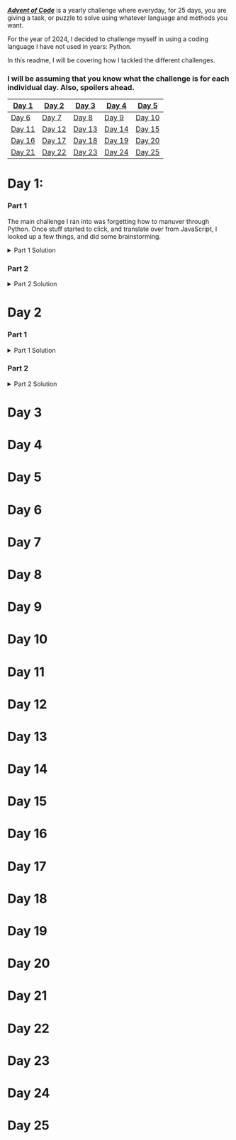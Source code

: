 <b><i>[Advent of Code](https://adventofcode.com/)</i></b> is a yearly challenge where everyday, for 25 days, you are giving a task, or puzzle to solve using whatever language and methods you want.

For the year of 2024, I decided to challenge myself in using a coding language I have not used in years: Python.

In this readme, I will be covering how I tackled the different challenges.
### I will be assuming that you know what the challenge is for each individual day. Also, spoilers ahead.

[Day 1](#day1) | [Day 2](#day2) | [Day 3](#day3) | [Day 4](#day4) | [Day 5](#day5)
--- | --- | --- | --- | ---
[Day 6](#day6) | [Day 7](#day7) | [Day 8](#day8) | [Day 9](#day9) | [Day 10](#day10)
[Day 11](#day11) | [Day 12](#day12) | [Day 13](#day13) | [Day 14](#da14y) | [Day 15](#day15)
[Day 16](#day16) | [Day 17](#day17) | [Day 18](#day18) | [Day 19](#day19) | [Day 20](#day20)
[Day 21](#day21) | [Day 22](#day22) | [Day 23](#day23) | [Day 24](#day24) | [Day 25](#day25)

<a name="day1"></a>

# Day 1:
### Part 1
The main challenge I ran into was forgetting how to manuver through Python. Once stuff started to click, and translate over from JavaScript, I looked up a few things, and did some brainstorming. 
<Details>
  <Summary>Part 1 Solution</Summary>
  To put the entire list in a text file, open that file up and read it line by line in a for loop. Each line, I would grab the first 5   characters, and store that in it's own list, then grab the last 5 characters, and store that in a separate list. Once that was done, I ran the basic `.sort` function, that is built into Python, on both of the lists.

  Next was to run another loop, this time, iterating through my first list of numbers. I took the index and got the respective number in the second list. I took the absolute value of the difference of numbers, and added that difference into a total sum. That ended day 1, part 1!
</Details>

### Part 2
<Details>
  <Summary>Part 2 Solution</Summary>
  The second part was a lot easier. My solution was just having a nested for loop that would compare the first number in my first list to every number in the second list, then move on. As it went through, if it had the correct number, it would add to a counter, then after each completion of the second list, multiply that counter by the first number. Once again, at the end, add all of the numbers together, and that gave me my solution!
</Details>

<a name="day2"></a>

# Day 2
### Part 1
<Details>
  <Summary>Part 1 Solution</Summary>
  Jeez. Where to begin with this one. This day kicked my butt, both parts did. My end solution for part 1 was to check each criteria in separate
  functions. First was checking if the set of numbers were ascending or descending, then checking for any duplicate numbers, and lastely checking
  the difference between numbers while iterating. If everything returned as true, then I added to a total success counter.
</Details>

### Part 2
<Details>
  <Summary>Part 2 Solution</Summary>
  This one kicked me so much. I struggled, and struggled, and struggled. I tried checking and iterating through the sets of numbers with a difference of two, or removing a specific number then checking the entire set of numbers again.

  After the next 48+ hours, I tried many solutions, and went with the developer solution in the end. I conceeded, asked for help, and found the code online, and used that.
</Details>
<a name="day3"></a>

# Day 3


<a name="day4"></a>

# Day 4


<a name="day5"></a>

# Day 5


<a name="day6"></a>

# Day 6


<a name="day7"></a>

# Day 7


<a name="day8"></a>

# Day 8


<a name="day9"></a>

# Day 9


<a name="day10"></a>

# Day 10


<a name="day11"></a>

# Day 11


<a name="day12"></a>

# Day 12


<a name="day13"></a>

# Day 13


<a name="day14"></a>

# Day 14


<a name="day15"></a>

# Day 15


<a name="day16"></a>

# Day 16

<a name="day17"></a>

# Day 17

<a name="day18"></a>

# Day 18

<a name="day19"></a>

# Day 19

<a name="day20"></a>

# Day 20

<a name="day21"></a>

# Day 21

<a name="day22"></a>

# Day 22

<a name="day23"></a>

# Day 23

<a name="day24"></a>

# Day 24

<a name="day25"></a>

# Day 25
